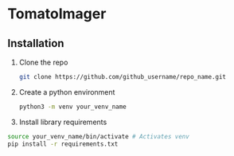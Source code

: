 # TomatoImager



## Installation

1. Clone the repo
   ```sh
   git clone https://github.com/github_username/repo_name.git
   ```
2. Create a python environment
   ```sh
   python3 -m venv your_venv_name
   ```
3. Install library requirements
  ```sh
  source your_venv_name/bin/activate # Activates venv
  pip install -r requirements.txt
  ```





   
